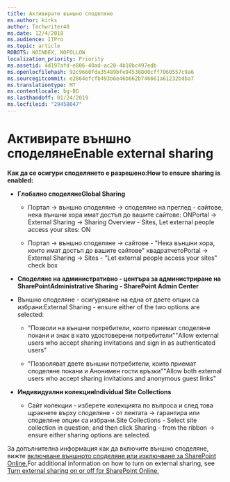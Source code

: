 ```yaml
---
title: Активирате външно споделяне
ms.author: kirks
author: Techwriter40
ms.date: 12/4/2018
ms.audience: ITPro
ms.topic: article
ROBOTS: NOINDEX, NOFOLLOW
localization_priority: Priority
ms.assetid: 4d197afd-e806-40ad-ac20-4b10bc497edb
ms.openlocfilehash: 92c9660fda35489bfe94538800cff7060557c9a6
ms.sourcegitcommit: e2864efcfb493b6e46b662b746661a61232bdba7
ms.translationtype: MT
ms.contentlocale: bg-BG
ms.lasthandoff: 01/24/2019
ms.locfileid: "29458047"
---
```

# <a name="enable-external-sharing"></a><span data-ttu-id="87e82-102">Активирате външно споделяне</span><span class="sxs-lookup"><span data-stu-id="87e82-102">Enable external sharing</span></span>

 <span data-ttu-id="87e82-103">**Как да се осигури споделянето е разрешено:**</span><span class="sxs-lookup"><span data-stu-id="87e82-103">**How to ensure sharing is enabled:**</span></span>
  
- <span data-ttu-id="87e82-104">**Глобално споделяне**</span><span class="sxs-lookup"><span data-stu-id="87e82-104">**Global Sharing**</span></span>
    
  - <span data-ttu-id="87e82-105">Портал -\> външно споделяне -\> споделяне на преглед - сайтове, нека външни хора имат достъп до вашите сайтове: ON</span><span class="sxs-lookup"><span data-stu-id="87e82-105">Portal -\> External Sharing -\> Sharing Overview - Sites, Let external people access your sites: ON</span></span>
    
  - <span data-ttu-id="87e82-106">Портал -\> външно споделяне -\> сайтове - "Нека външни хора, които имат достъп до вашите сайтове" квадратчето</span><span class="sxs-lookup"><span data-stu-id="87e82-106">Portal -\> External Sharing -\> Sites - "Let external people access your sites" check box</span></span>
    
- <span data-ttu-id="87e82-107">**Споделяне на административно - центъра за администриране на SharePoint**</span><span class="sxs-lookup"><span data-stu-id="87e82-107">**Administrative Sharing - SharePoint Admin Center**</span></span>
    
- <span data-ttu-id="87e82-108">Външно споделяне - осигуряване на една от двете опции са избрани:</span><span class="sxs-lookup"><span data-stu-id="87e82-108">External Sharing - ensure either of the two options are selected:</span></span>
    
  - <span data-ttu-id="87e82-109">"Позволи на външни потребители, които приемат споделяне покани и знак в като удостоверени потребители"</span><span class="sxs-lookup"><span data-stu-id="87e82-109">"Allow external users who accept sharing invitations and sign in as authenticated users"</span></span>
    
  - <span data-ttu-id="87e82-110">"Позволяват двете външни потребители, които приемат споделяне покани и Анонимен гости връзки"</span><span class="sxs-lookup"><span data-stu-id="87e82-110">"Allow both external users who accept sharing invitations and anonymous guest links"</span></span>
    
- <span data-ttu-id="87e82-111">**Индивидуални колекции**</span><span class="sxs-lookup"><span data-stu-id="87e82-111">**Individual Site Collections**</span></span>
    
  - <span data-ttu-id="87e82-112">Сайт колекции - изберете колекцията по въпроса и след това щракнете върху споделяне - от лентата -\> гарантира или споделяне опции са избрани.</span><span class="sxs-lookup"><span data-stu-id="87e82-112">Site Collections - Select site collection in question, and then click Sharing - from the ribbon -\> ensure either sharing options are selected.</span></span>
    
<span data-ttu-id="87e82-113">За допълнителна информация как да включите външно споделяне, вижте [включване външното споделяне или изключване за SharePoint Online.](https://go.microsoft.com/fwlink/?linkid=2047681&amp;clcid=0x409)</span><span class="sxs-lookup"><span data-stu-id="87e82-113">For additional information on how to turn on external sharing, see [Turn external sharing on or off for SharePoint Online.](https://go.microsoft.com/fwlink/?linkid=2047681&amp;clcid=0x409)</span></span>
  

